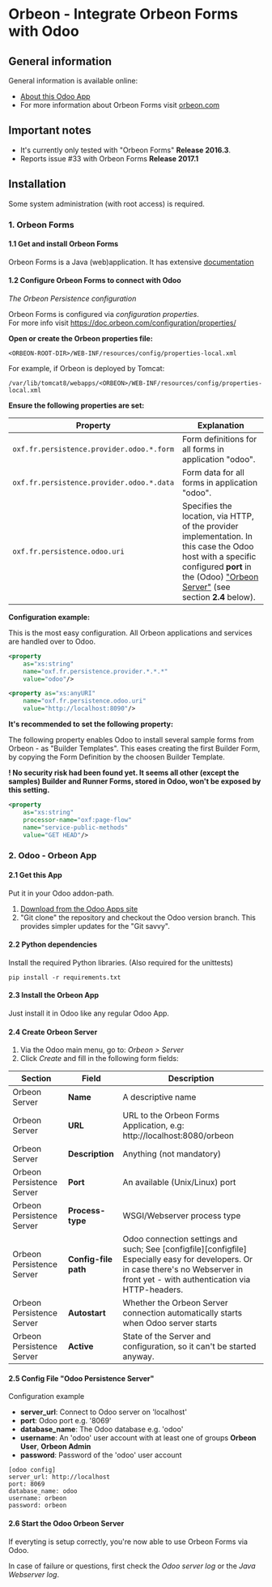# Orbeon - Integrate Orbeon Forms with Odoo

## General information

General information is available online:

- [About this Odoo App](https://www.odoo.com/apps/modules/10.0/orbeon)
- For more information about Orbeon Forms visit [orbeon.com](http://www.orbeon.com)

## Important notes

- It's currently only tested with "Orbeon Forms" **Release 2016.3**.
- Reports issue #33 with Orbeon Forms **Release 2017.1** 

## Installation

Some system administration (with root access) is required.

### 1. Orbeon Forms

#### 1.1 Get and install Orbeon Forms

Orbeon Forms is a Java (web)application. It has extensive [documentation](https://doc.orbeon.com/installation)

#### 1.2 Configure Orbeon Forms to connect with Odoo

*The Orbeon Persistence configuration*

Orbeon Forms is configured via *configuration properties*.<br/>
For more info visit https://doc.orbeon.com/configuration/properties/


**Open or create the Orbeon properties file:**
```
<ORBEON-ROOT-DIR>/WEB-INF/resources/config/properties-local.xml
```

For example, if Orbeon is deployed by Tomcat: 

```
/var/lib/tomcat8/webapps/<ORBEON>/WEB-INF/resources/config/properties-local.xml
```

**Ensure the following properties are set:**

Property | Explanation
-------- | -----------
```oxf.fr.persistence.provider.odoo.*.form ``` | Form definitions for all forms in application "odoo".
```oxf.fr.persistence.provider.odoo.*.data ``` | Form data for all forms in application "odoo".
```oxf.fr.persistence.odoo.uri``` | Specifies the location, via HTTP, of the provider implementation. In this case the Odoo host with a specific configured **port** in the (Odoo) ["Orbeon Server"][odoo-orbeon-server] (see section **2.4** below).

**Configuration example:**

This is the most easy configuration. All Orbeon applications and services are handled over to Odoo.

  ``` xml
  <property 
      as="xs:string"
      name="oxf.fr.persistence.provider.*.*.*"
      value="odoo"/>
  
  <property as="xs:anyURI"
      name="oxf.fr.persistence.odoo.uri"
      value="http://localhost:8090"/>
  ```

**It's recommended to set the following property:**

The following property enables Odoo to install several sample forms from Orbeon - as "Builder Templates".
This eases creating the first Builder Form, by copying the Form Definition by the choosen Builder Template.

**! No security risk had been found yet. It seems all other (except the samples) Builder and Runner Forms, stored in Odoo, won't be exposed by this setting.**

  ``` xml
  <property
      as="xs:string"
      processor-name="oxf:page-flow"
      name="service-public-methods"
      value="GET HEAD"/>
  ```

### 2. Odoo - Orbeon App

#### 2.1 Get this App

Put it in your Odoo addon-path.

1. [Download from the Odoo Apps site](https://www.odoo.com/apps/modules/10.0/orbeon)
2. "Git clone" the repository and checkout the Odoo version branch. This provides simpler updates for the "Git savvy".

#### 2.2 Python dependencies

Install the required Python libraries. (Also required for the unittests)

```pip install -r requirements.txt```

#### 2.3 Install the Orbeon App

Just install it in Odoo like any regular Odoo App.

#### 2.4 Create Orbeon Server

[odoo-orbeon-server]: #odoo-orbeon-server

1. Via the Odoo main menu, go to: *Orbeon > Server*
2. Click *Create* and fill in the following form fields:

Section  | Field | Description
-------- | ----- | ------------
Orbeon Server | **Name** | A descriptive name
Orbeon Server | **URL** | URL to the Orbeon Forms Application, e.g: http://localhost:8080/orbeon
Orbeon Server | **Description** | Anything (not mandatory)
Orbeon Persistence Server | **Port** | An available (Unix/Linux) port
Orbeon Persistence Server | **Process-type** | WSGI/Webserver process type
Orbeon Persistence Server | **Config-file path** | Odoo connection settings and such; See [configfile][configfile] Especially easy for developers. Or in case there's no Webserver in front yet - with authentication via HTTP-headers.
Orbeon Persistence Server | **Autostart** | Whether the Orbeon Server connection automatically starts when Odoo server starts
Orbeon Persistence Server | **Active** | State of the Server and configuration, so it can't be started anyway.

#### 2.5 Config File "Odoo Persistence Server"

Configuration example

  - **server_url**: Connect to Odoo server on 'localhost'
  - **port**: Odoo port e.g. '8069'
  - **database_name**: The Odoo database e.g. 'odoo'
  - **username**: An 'odoo' user account with at least one of groups **Orbeon User**, **Orbeon Admin**
  - **password**: Password of the 'odoo' user account

```
[odoo config]
server_url: http://localhost
port: 8069
database_name: odoo
username: orbeon
password: orbeon
```

#### 2.6 Start the Odoo Orbeon Server

If everyting is setup correctly, you're now able to use Orbeon Forms via Odoo.

In case of failure or questions, first check the *Odoo server log* or the *Java Webserver log*.
